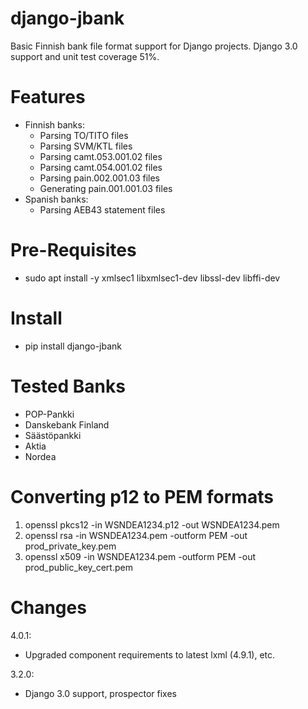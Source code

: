 django-jbank
============

Basic Finnish bank file format support for Django projects. Django 3.0 support and unit test coverage 51%.

Features
========

* Finnish banks:
  * Parsing TO/TITO files
  * Parsing SVM/KTL files
  * Parsing camt.053.001.02 files
  * Parsing camt.054.001.02 files
  * Parsing pain.002.001.03 files
  * Generating pain.001.001.03 files
* Spanish banks:
  * Parsing AEB43 statement files


Pre-Requisites
==============

* sudo apt install -y xmlsec1 libxmlsec1-dev libssl-dev libffi-dev


Install
=======

* pip install django-jbank


Tested Banks
============

* POP-Pankki
* Danskebank Finland
* Säästöpankki
* Aktia
* Nordea


Converting p12 to PEM formats
=============================

1. openssl pkcs12 -in WSNDEA1234.p12 -out WSNDEA1234.pem
2. openssl rsa -in WSNDEA1234.pem -outform PEM -out prod_private_key.pem
3. openssl x509 -in WSNDEA1234.pem -outform PEM -out prod_public_key_cert.pem


Changes
=======

4.0.1:
+ Upgraded component requirements to latest lxml (4.9.1), etc.

3.2.0:
+ Django 3.0 support, prospector fixes

